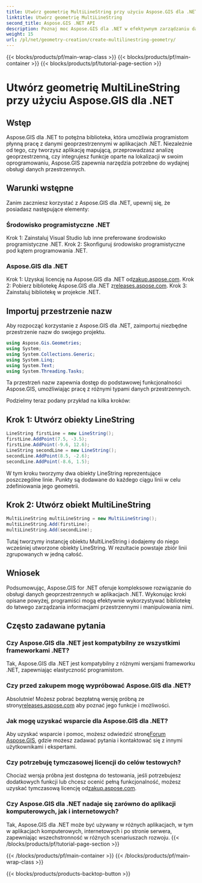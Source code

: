 ```yaml
---
title: Utwórz geometrię MultiLineString przy użyciu Aspose.GIS dla .NET
linktitle: Utwórz geometrię MultiLineString
second_title: Aspose.GIS .NET API
description: Poznaj moc Aspose.GIS dla .NET w efektywnym zarządzaniu danymi geoprzestrzennymi. Pobierz teraz, aby cieszyć się bezproblemową obsługą.
weight: 15
url: /pl/net/geometry-creation/create-multilinestring-geometry/
---
```


{{< blocks/products/pf/main-wrap-class >}}
{{< blocks/products/pf/main-container >}}
{{< blocks/products/pf/tutorial-page-section >}}

# Utwórz geometrię MultiLineString przy użyciu Aspose.GIS dla .NET

## Wstęp
Aspose.GIS dla .NET to potężna biblioteka, która umożliwia programistom płynną pracę z danymi geoprzestrzennymi w aplikacjach .NET. Niezależnie od tego, czy tworzysz aplikację mapującą, przeprowadzasz analizę geoprzestrzenną, czy integrujesz funkcje oparte na lokalizacji w swoim oprogramowaniu, Aspose.GIS zapewnia narzędzia potrzebne do wydajnej obsługi danych przestrzennych.
## Warunki wstępne
Zanim zaczniesz korzystać z Aspose.GIS dla .NET, upewnij się, że posiadasz następujące elementy:
### Środowisko programistyczne .NET
Krok 1: Zainstaluj Visual Studio lub inne preferowane środowisko programistyczne .NET.
Krok 2: Skonfiguruj środowisko programistyczne pod kątem programowania .NET.
### Aspose.GIS dla .NET
 Krok 1: Uzyskaj licencję na Aspose.GIS dla .NET od[zakup.aspose.com](https://purchase.aspose.com/buy).
 Krok 2: Pobierz bibliotekę Aspose.GIS dla .NET z[releases.aspose.com](https://releases.aspose.com/gis/net/).
Krok 3: Zainstaluj bibliotekę w projekcie .NET.

## Importuj przestrzenie nazw
Aby rozpocząć korzystanie z Aspose.GIS dla .NET, zaimportuj niezbędne przestrzenie nazw do swojego projektu.

```csharp
using Aspose.Gis.Geometries;
using System;
using System.Collections.Generic;
using System.Linq;
using System.Text;
using System.Threading.Tasks;
```
Ta przestrzeń nazw zapewnia dostęp do podstawowej funkcjonalności Aspose.GIS, umożliwiając pracę z różnymi typami danych przestrzennych.

Podzielmy teraz podany przykład na kilka kroków:
## Krok 1: Utwórz obiekty LineString
```csharp
LineString firstLine = new LineString();
firstLine.AddPoint(7.5, -3.5);
firstLine.AddPoint(-9.6, 12.6);
LineString secondLine = new LineString();
secondLine.AddPoint(8.5, -2.6);
secondLine.AddPoint(-8.6, 1.5);
```
W tym kroku tworzymy dwa obiekty LineString reprezentujące poszczególne linie. Punkty są dodawane do każdego ciągu linii w celu zdefiniowania jego geometrii.
## Krok 2: Utwórz obiekt MultiLineString
```csharp
MultiLineString multiLineString = new MultiLineString();
multiLineString.Add(firstLine);
multiLineString.Add(secondLine);
```
Tutaj tworzymy instancję obiektu MultiLineString i dodajemy do niego wcześniej utworzone obiekty LineString. W rezultacie powstaje zbiór linii zgrupowanych w jedną całość.

## Wniosek
Podsumowując, Aspose.GIS for .NET oferuje kompleksowe rozwiązanie do obsługi danych geoprzestrzennych w aplikacjach .NET. Wykonując kroki opisane powyżej, programiści mogą efektywnie wykorzystywać bibliotekę do łatwego zarządzania informacjami przestrzennymi i manipulowania nimi.
## Często zadawane pytania
### Czy Aspose.GIS dla .NET jest kompatybilny ze wszystkimi frameworkami .NET?
Tak, Aspose.GIS dla .NET jest kompatybilny z różnymi wersjami frameworku .NET, zapewniając elastyczność programistom.
### Czy przed zakupem mogę wypróbować Aspose.GIS dla .NET?
 Absolutnie! Możesz pobrać bezpłatną wersję próbną ze strony[releases.aspose.com](https://releases.aspose.com/) aby poznać jego funkcje i możliwości.
### Jak mogę uzyskać wsparcie dla Aspose.GIS dla .NET?
 Aby uzyskać wsparcie i pomoc, możesz odwiedzić stronę[Forum Aspose.GIS](https://forum.aspose.com/c/gis/33), gdzie możesz zadawać pytania i kontaktować się z innymi użytkownikami i ekspertami.
### Czy potrzebuję tymczasowej licencji do celów testowych?
Chociaż wersja próbna jest dostępna do testowania, jeśli potrzebujesz dodatkowych funkcji lub chcesz ocenić pełną funkcjonalność, możesz uzyskać tymczasową licencję od[zakup.aspose.com](https://purchase.aspose.com/temporary-license/).
### Czy Aspose.GIS dla .NET nadaje się zarówno do aplikacji komputerowych, jak i internetowych?
Tak, Aspose.GIS dla .NET może być używany w różnych aplikacjach, w tym w aplikacjach komputerowych, internetowych i po stronie serwera, zapewniając wszechstronność w różnych scenariuszach rozwoju.
{{< /blocks/products/pf/tutorial-page-section >}}

{{< /blocks/products/pf/main-container >}}
{{< /blocks/products/pf/main-wrap-class >}}

{{< blocks/products/products-backtop-button >}}

